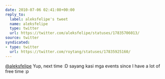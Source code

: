 ```yaml
---
date: 2010-07-06 02:41:08+00:00
reply_to:
  label: aleksfelipe's tweet
  name: aleksfelipe
  type: twitter
  url: https://twitter.com/aleksfelipe/statuses/17835706013/
source: twitter
syndicated:
- type: twitter
  url: https://twitter.com/roytang/statuses/17835925160/
---
```


[@aleksfelipe](https://twitter.com/aleksfelipe/) Yup, next time :D sayang kasi mga events since I have a lot of free time :p